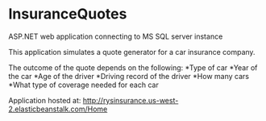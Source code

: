 # InsuranceQuotes
ASP.NET web application connecting to MS SQL server instance

This application simulates a quote generator for a car insurance company.

The outcome of the quote depends on the following:
*Type of car
*Year of the car
*Age of the driver
*Driving record of the driver
*How many cars
*What type of coverage needed for each car

Application hosted at: http://rysinsurance.us-west-2.elasticbeanstalk.com/Home